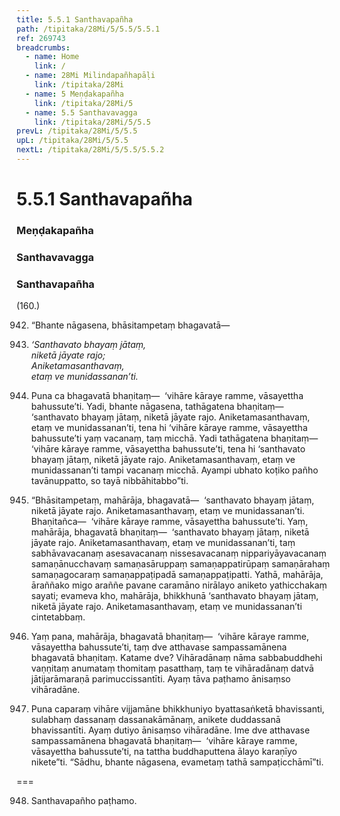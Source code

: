 ```yaml
---
title: 5.5.1 Santhavapañha
path: /tipitaka/28Mi/5/5.5/5.5.1
ref: 269743
breadcrumbs:
  - name: Home
    link: /
  - name: 28Mi Milindapañhapāḷi
    link: /tipitaka/28Mi
  - name: 5 Meṇḍakapañha
    link: /tipitaka/28Mi/5
  - name: 5.5 Santhavavagga
    link: /tipitaka/28Mi/5/5.5
prevL: /tipitaka/28Mi/5/5.5
upL: /tipitaka/28Mi/5/5.5
nextL: /tipitaka/28Mi/5/5.5/5.5.2
---
```


# 5.5.1 Santhavapañha

### Meṇḍakapañha

### Santhavavagga

### Santhavapañha

(160.)

942. “Bhante nāgasena, bhāsitampetaṃ bhagavatā—

943. _‘Santhavato bhayaṃ jātaṃ,_  
_niketā jāyate rajo;_  
_Aniketamasanthavaṃ,_  
_etaṃ ve munidassanan’ti._  


944. Puna ca bhagavatā bhaṇitaṃ—  ‘vihāre kāraye ramme, vāsayettha bahussute’ti. Yadi, bhante nāgasena, tathāgatena bhaṇitaṃ—  ‘santhavato bhayaṃ jātaṃ, niketā jāyate rajo. Aniketamasanthavaṃ, etaṃ ve munidassanan’ti, tena hi ‘vihāre kāraye ramme, vāsayettha bahussute’ti yaṃ vacanaṃ, taṃ micchā. Yadi tathāgatena bhaṇitaṃ—  ‘vihāre kāraye ramme, vāsayettha bahussute’ti, tena hi ‘santhavato bhayaṃ jātaṃ, niketā jāyate rajo. Aniketamasanthavaṃ, etaṃ ve munidassanan’ti tampi vacanaṃ micchā. Ayampi ubhato koṭiko pañho tavānuppatto, so tayā nibbāhitabbo”ti.

945. “Bhāsitampetaṃ, mahārāja, bhagavatā—  ‘santhavato bhayaṃ jātaṃ, niketā jāyate rajo. Aniketamasanthavaṃ, etaṃ ve munidassanan’ti. Bhaṇitañca—  ‘vihāre kāraye ramme, vāsayettha bahussute’ti. Yaṃ, mahārāja, bhagavatā bhaṇitaṃ—  ‘santhavato bhayaṃ jātaṃ, niketā jāyate rajo. Aniketamasanthavaṃ, etaṃ ve munidassanan’ti, taṃ sabhāvavacanaṃ asesavacanaṃ nissesavacanaṃ nippariyāyavacanaṃ samaṇānucchavaṃ samaṇasāruppaṃ samaṇappatirūpaṃ samaṇārahaṃ samaṇagocaraṃ samaṇappaṭipadā samaṇappaṭipatti. Yathā, mahārāja, āraññako migo araññe pavane caramāno nirālayo aniketo yathicchakaṃ sayati; evameva kho, mahārāja, bhikkhunā ‘santhavato bhayaṃ jātaṃ, niketā jāyate rajo. Aniketamasanthavaṃ, etaṃ ve munidassanan’ti cintetabbaṃ.

946. Yaṃ pana, mahārāja, bhagavatā bhaṇitaṃ—  ‘vihāre kāraye ramme, vāsayettha bahussute’ti, taṃ dve atthavase sampassamānena bhagavatā bhaṇitaṃ. Katame dve? Vihāradānaṃ nāma sabbabuddhehi vaṇṇitaṃ anumataṃ thomitaṃ pasatthaṃ, taṃ te vihāradānaṃ datvā jātijarāmaraṇā parimuccissantīti. Ayaṃ tāva paṭhamo ānisaṃso vihāradāne.

947. Puna caparaṃ vihāre vijjamāne bhikkhuniyo byattasaṅketā bhavissanti, sulabhaṃ dassanaṃ dassanakāmānaṃ, anikete duddassanā bhavissantīti. Ayaṃ dutiyo ānisaṃso vihāradāne. Ime dve atthavase sampassamānena bhagavatā bhaṇitaṃ—  ‘vihāre kāraye ramme, vāsayettha bahussute’ti, na tattha buddhaputtena ālayo karaṇīyo nikete”ti. “Sādhu, bhante nāgasena, evametaṃ tathā sampaṭicchāmī”ti.

===

948. Santhavapañho paṭhamo.




